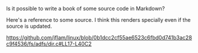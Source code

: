 Is it possible to write a book of some source code in Markdown?

Here's a reference to some source. I think this renders specially even if the source is updated.

https://github.com/jflam/linux/blob/0b1dcc2cf55ae6523c6fbd0d741b3ac28c9f4536/fs/adfs/dir.c#LL17-L40C2
